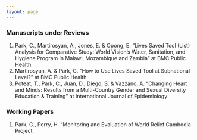 ```yaml
---
layout: page
---
```


### Manuscripts under Reviews  
1. Park, C., Martirosyan, A., Jones, E. & Opong, E. “Lives Saved Tool (List) Analysis for Comparative Study: World Vision’s Water, Sanitation, and Hygiene Program in Malawi, Mozambique and Zambia” at BMC Public Health  
2. Martirosyan, A. & Park, C. “How to Use Lives Saved Tool at Subnational Level?” at BMC Public Health  
3. Poteat, T., Park, C., Juan, D., Diego, S. & Vazzano, A. “Changing Heart and Minds: Results from a Multi-Country Gender and Sexual Diversity Education & Training” at International Journal of Epidemiology  



### Working Papers

1. Park, C., Perry, H. “Monitoring and Evaluation of World Relief Cambodia Project  
